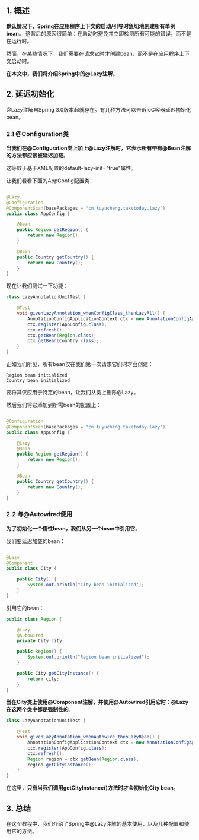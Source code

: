 ## 1. 概述

**默认情况下，Spring在应用程序上下文的启动/引导时急切地创建所有单例bean**。
这背后的原因很简单：在启动时避免并立即检测所有可能的错误，而不是在运行时。

然而，在某些情况下，我们需要在请求它时才创建bean，而不是在应用程序上下文启动时。

**在本文中，我们将介绍Spring中的@Lazy注解**。

## 2. 延迟初始化

@Lazy注解自Spring 3.0版本起就存在。有几种方法可以告诉IoC容器延迟初始化bean。

### 2.1 @Configuration类

**当我们在@Configuration类上加上@Lazy注解时，它表示所有带有@Bean注解的方法都应该被延迟加载**。

这等效于基于XML配置的default-lazy-init="true"属性。

让我们看看下面的AppConfig配置类：

```java

@Lazy
@Configuration
@ComponentScan(basePackages = "cn.tuyucheng.taketoday.lazy")
public class AppConfig {

    @Bean
    public Region getRegion() {
        return new Region();
    }

    @Bean
    public Country getCountry() {
        return new Country();
    }
}
```

现在让我们测试一下功能：

```java
class LazyAnnotationUnitTest {

    @Test
    void givenLazyAnnotation_whenConfigClass_thenLazyAll() {
        AnnotationConfigApplicationContext ctx = new AnnotationConfigApplicationContext();
        ctx.register(AppConfig.class);
        ctx.refresh();
        ctx.getBean(Region.class);
        ctx.getBean(Country.class);
    }
}
```

正如我们所见，所有bean仅在我们第一次请求它们时才会创建：

```
Region bean initialized
Country bean initialized
```

要将其仅应用于特定的bean，让我们从类上删除@Lazy。

然后我们将它添加到所需bean的配置上：

```java

@Configuration
@ComponentScan(basePackages = "cn.tuyucheng.taketoday.lazy")
public class AppConfig {

    @Lazy
    @Bean
    public Region getRegion() {
        return new Region();
    }

    @Bean
    public Country getCountry() {
        return new Country();
    }
}
```

### 2.2 与@Autowired使用

**为了初始化一个惰性bean，我们从另一个bean中引用它**。

我们要延迟加载的bean：

```java

@Lazy
@Component
public class City {

    public City() {
        System.out.println("City bean initialized");
    }
}
```

引用它的bean：

```java
public class Region {

    @Lazy
    @Autowired
    private City city;

    public Region() {
        System.out.println("Region bean initialized");
    }

    public City getCityInstance() {
        return city;
    }
}
```

**当在City类上使用@Component注解，并使用@Autowired引用它时：@Lazy在这两个类中都是强制性的**。

```java
class LazyAnnotationUnitTest {

    @Test
    void givenLazyAnnotation_whenAutowire_thenLazyBean() {
        AnnotationConfigApplicationContext ctx = new AnnotationConfigApplicationContext();
        ctx.register(AppConfig.class);
        ctx.refresh();
        Region region = ctx.getBean(Region.class);
        region.getCityInstance();
    }
}
```

在这里，**只有当我们调用getCityInstance()方法时才会初始化City bean**。

## 3. 总结

在这个教程中，我们介绍了Spring中@Lazy注解的基本使用，以及几种配置和使用它的方法。